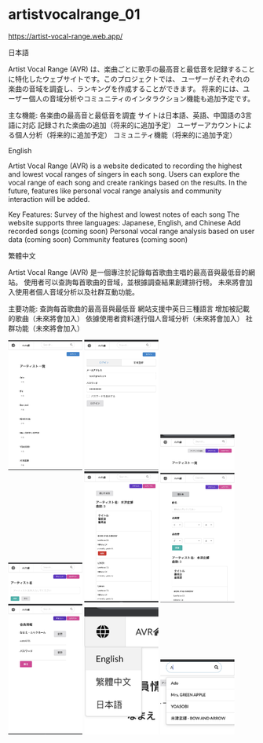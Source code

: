 # artistvocalrange_01

https://artist-vocal-range.web.app/


日本語

Artist Vocal Range (AVR) は、楽曲ごとに歌手の最高音と最低音を記録することに特化したウェブサイトです。このプロジェクトでは、
ユーザーがそれぞれの楽曲の音域を調査し、ランキングを作成することができます。
将来的には、ユーザー個人の音域分析やコミュニティのインタラクション機能も追加予定です。

主な機能:
各楽曲の最高音と最低音を調査
サイトは日本語、英語、中国語の3言語に対応
記録された楽曲の追加（将来的に追加予定）
ユーザーアカウントによる個人分析（将来的に追加予定）
コミュニティ機能（将来的に追加予定）


English

Artist Vocal Range (AVR) is a website dedicated to recording the highest and lowest vocal ranges of singers in each song. 
Users can explore the vocal range of each song and create rankings based on the results. 
In the future, features like personal vocal range analysis and community interaction will be added.

Key Features:
Survey of the highest and lowest notes of each song
The website supports three languages: Japanese, English, and Chinese
Add recorded songs (coming soon)
Personal vocal range analysis based on user data (coming soon)
Community features (coming soon)


繁體中文

Artist Vocal Range (AVR) 是一個專注於記錄每首歌曲主唱的最高音與最低音的網站。
使用者可以查詢每首歌曲的音域，並根據調查結果創建排行榜。
未來將會加入使用者個人音域分析以及社群互動功能。

主要功能:
查詢每首歌曲的最高音與最低音
網站支援中英日三種語言
增加被記載的歌曲（未來將會加入）
依據使用者資料進行個人音域分析（未來將會加入）
社群功能（未來將會加入）

<img src="./assets/IMG_1551.jpg" width="30%">
<img src="./assets/IMG_1553.jpg" width="30%">
<img src="./assets/IMG_1554.jpg" width="30%">
<img src="./assets/IMG_1555.jpg" width="30%">
<img src="./assets/IMG_1556.jpg" width="30%">
<img src="./assets/IMG_1557.jpg" width="30%">
<img src="./assets/IMG_1558.jpg" width="30%">
<img src="./assets/IMG_1559.jpg" width="30%">
<img src="./assets/IMG_1560.jpg" width="30%">
